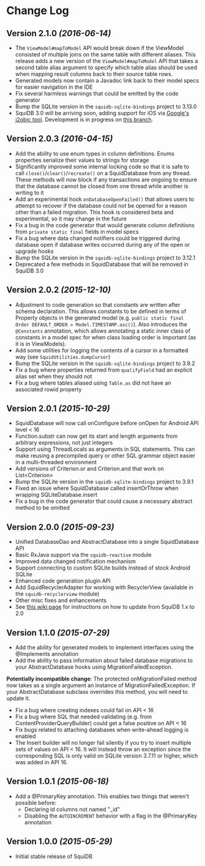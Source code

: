 Change Log
==========

Version 2.1.0 *(2016-06-14)*
----------------------------
* The `ViewModel#mapToModel` API would break down if the ViewModel consisted of multiple joins on the same table with different aliases.
  This release adds a new version of the `ViewModel#mapToModel` API that takes a second table alias argument to specify which table alias
  should be used when mapping result columns back to their source table rows.
* Generated models now contain a Javadoc link back to their model specs for easier navigation in the IDE
* Fix several harmless warnings that could be emitted by the code generator
* Bump the SQLite version in the `squidb-sqlite-bindings` project to 3.13.0
* SquiDB 3.0 will be arriving soon, adding support for iOS via [Google's j2objc tool](http://j2objc.org/). Development is in progress on [this branch](https://github.com/yahoo/squidb/tree/dev_3.0).

Version 2.0.3 *(2016-04-15)*
----------------------------
* Add the ability to use enum types in column definitions. Enums properties serialize their values to strings for storage
* Significantly improved some internal locking code so that it is safe to call `close()`/`clear()`/`recreate()` on a SquidDatabase from any thread. These methods will now block if any transactions are ongoing to ensure that the database cannot be closed from one thread while another is writing to it
* Add an experimental hook `onDatabaseOpenFailed()` that allows users to attempt to recover if the database could not be opened for a reason other than a failed migration. This hook is considered beta and experimental, so it may change in the future
* Fix a bug in the code generator that would generate column definitions from `private static final` fields in model specs
* Fix a bug where data changed notifiers could be triggered during database open if database writes occurred during any of the open or upgrade hooks
* Bump the SQLite version in the `squidb-sqlite-bindings` project to 3.12.1
* Deprecated a few methods in SquidDatabase that will be removed in SquiDB 3.0

Version 2.0.2 *(2015-12-10)*
----------------------------
* Adjustment to code generation so that constants are written after schema declaration. This allows constants to be defined in terms of Property objects in the generated model (e.g. `public static final Order DEFAULT_ORDER = Model.TIMESTAMP.asc()`). Also introduces the `@Constants` annotation, which allows annotating a static inner class of constants in a model spec for when class loading order is important (as it is in ViewModels).
* Add some utilities for logging the contents of a cursor in a formatted way (see `SquidUtilities.dumpCursor`)
* Bump the SQLite version in the `squidb-sqlite-bindings` project to 3.9.2
* Fix a bug where properties returned from `qualifyField` had an explicit alias set when they should not
* Fix a bug where tables aliased using `Table.as` did not have an associated rowid property

Version 2.0.1 *(2015-10-29)*
----------------------------
* SquidDatabase will now call onConfigure before onOpen for Android API level < 16
* Function.substr can now get its start and length arguments from arbitrary expressions, not just integers
* Support using ThreadLocals as arguments in SQL statements. This can make reusing a precompiled query or other SQL grammar object easier in a multi-threaded environment
* Add versions of Criterion.or and Criterion.and that work on List&lt;Criterion&gt;
* Bump the SQLite version in the `squidb-sqlite-bindings` project to 3.9.1
* Fixed an issue where SquidDatabase called insertOrThrow when wrapping SQLiteDatabase.insert
* Fix a bug in the code generator that could cause a necessary abstract method to be omitted

Version 2.0.0 *(2015-09-23)*
----------------------------
* Unified DatabaseDao and AbstractDatabase into a single SquidDatabase API
* Basic RxJava support via the `squidb-reactive` module
* Improved data changed notification mechanism
* Support connecting to custom SQLite builds instead of stock Android SQLite
* Enhanced code generation plugin API
* Add SquidRecyclerAdapter for working with RecyclerView (available in the `squidb-recyclerview` module)
* Other misc fixes and enhancements
* See [this wiki page](https://github.com/yahoo/squidb/wiki/Changes-in-SquiDB-2.0) for instructions on how to update from SquiDB 1.x to 2.0

Version 1.1.0 *(2015-07-29)*
----------------------------
 * Add the ability for generated models to implement interfaces using the @Implements annotation
 * Add the ability to pass information about failed database migrations to your AbstractDatabase hooks using MigrationFailedException.

 **Potentially incompatible change**: The protected onMigrationFailed method now takes as a single argument an instance of MigrationFailedException. If your AbstractDatabase subclass overrides this method, you will need to update it.
 * Fix a bug where creating indexes could fail on API < 16
 * Fix a bug where SQL that needed validating (e.g. from ContentProviderQueryBuilder) could get a false positive on API < 16
 * Fix bugs related to attaching databases when write-ahead logging is enabled
 * The Insert builder will no longer fail silently if you try to insert multiple sets of values on API < 16.
   It will instead throw an exception since the corresponding SQL is only valid on SQLite version 3.7.11 or higher,
   which was added in API 16.

Version 1.0.1 *(2015-06-18)*
----------------------------
 * Add a @PrimaryKey annotation. This enables two things that weren't possible before:
   * Declaring id columns not named "\_id"
   * Disabling the `AUTOINCREMENT` behavior with a flag in the @PrimaryKey annotation

Version 1.0.0 *(2015-05-29)*
----------------------------
 * Initial stable release of SquiDB
